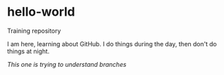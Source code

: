 # hello-world
Training repository

I am here, learning about GitHub.
I do things during the day, then don't do things at night.

*This one is trying to understand branches*
